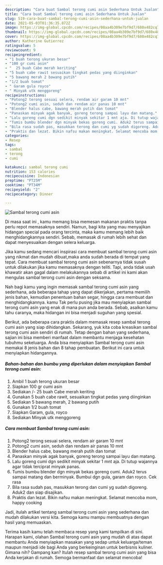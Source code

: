 ```yaml
---
description: "Cara buat Sambal terong cumi asin Sederhana Untuk Jualan"
title: "Cara buat Sambal terong cumi asin Sederhana Untuk Jualan"
slug: 519-cara-buat-sambal-terong-cumi-asin-sederhana-untuk-jualan
date: 2021-05-03T01:36:35.872Z
image: https://img-global.cpcdn.com/recipes/08aa4b309e7bf9d7/680x482cq70/sambal-terong-cumi-asin-foto-resep-utama.jpg
thumbnail: https://img-global.cpcdn.com/recipes/08aa4b309e7bf9d7/680x482cq70/sambal-terong-cumi-asin-foto-resep-utama.jpg
cover: https://img-global.cpcdn.com/recipes/08aa4b309e7bf9d7/680x482cq70/sambal-terong-cumi-asin-foto-resep-utama.jpg
author: Katherine Gutierrez
ratingvalue: 5
reviewcount: 9
recipeingredient:
- "1 buah terong ukuran besar"
- "100 gr cumi asin"
- "  25 buah Cabe merah keriting"
- "5 buah cabe rawit sesuaikan tingkat pedas yang diinginkan"
- "5 bawang merah 2 bawang putih"
- "1/2 buah tomat"
- " Garam gula royco"
- " Minyak utk menggoreng"
recipeinstructions:
- "Potong2 terong sesuai selera, rendam air garam 10 mnt"
- "Potong2 cumi asin, seduh dan rendam air panas 10 mnt"
- "Blender halus cabe, bawang merah putih dan tomat"
- "Panaskan minyak agak banyak, goreng terong sampai layu dan matang."
- "Lalu goreng cumi dgn sedikit minyak sekitar 1 mnt aja. Di tutup wajannya agar tidak terciprat minyak panas."
- "Tumis bumbu blender dgn minyak bekas goreng cumi. Aduk2 terus sampai matang dan berminyak. Bumbui dgn gula, garam dan royco. Cek rasa"
- "Bila rasa sudah pas, masukkan terong dan cumi yg sudah digoreng. Aduk2 dan siap disajikan."
- "Praktis dan lezat. Bikin nafsu makan meningkat. Selamat mencoba mom, happy cooking"
categories:
- Resep
tags:
- sambal
- terong
- cumi

katakunci: sambal terong cumi 
nutrition: 153 calories
recipecuisine: Indonesian
preptime: "PT25M"
cooktime: "PT34M"
recipeyield: "2"
recipecategory: Dinner

---
```



![Sambal terong cumi asin](https://img-global.cpcdn.com/recipes/08aa4b309e7bf9d7/680x482cq70/sambal-terong-cumi-asin-foto-resep-utama.jpg)

Di masa  saat ini , kamu memang bisa memesan makanan praktis tanpa perlu repot memasaknya sendiri. Namun, bagi kita yang mau menyajikan hidangan special pada orang tercinta, maka kamu memang lebih baik menghidangkannya sendiri. Sebab, memasak di rumah lebih sehat dan dapat menyesuaikan dengan selera keluarga.

Jika kamu sedang mencari inspirasi cara membuat sambal terong cumi asin yang nikmat dan mudah dibuat,maka anda sudah berada di tempat yang tepat. Cara membuat sambal terong cumi asin  sebenarnya tidak susah untuk dilakukan jika kamu memasaknya dengan teliti. Tapi, anda tidak usah khawatir akan gagal dalam melakukannya 
sebab di artikel ini kami akan mengulas sambal terong cumi asin dengan seksama.  



Nah bagi kamu yang ingin memasak sambal terong cumi asin yang sederhana, ada beberapa tahap yang dapat dikerjakan, pertama memilih jenis bahan, kemudian penentuan bahan segar, hingga cara membuat dan menghidangkannya. kamu Tak perlu pusing jika mau menyiapkan sambal terong cumi asin yang enak di mana pun anda berada. Sebab, asalkan kamu  tahu caranya, maka hidangan ini bisa menjadi suguhan yang spesial.

Berikut, ada beberapa cara praktis  dalam memasak resep sambal terong cumi asin yang siap dihidangkan. Sekarang, yuk kita coba kreasikan sambal terong cumi asin sendiri di rumah. Tetap dengan bahan yang sederhana, sajian ini bisa memberi manfaat dalam membantu menjaga kesehatan tubuhmu sekeluarga. Anda bisa menyiapkan Sambal terong cumi asin memakai 8 jenis bahan dan 8 tahap pembuatan. Berikut ini cara untuk menyiapkan hidangannya.

<!--inarticleads1-->

##### Bahan-bahan dan bumbu yang diperlukan dalam menyiapkan Sambal terong cumi asin:

1. Ambil 1 buah terong ukuran besar
1. Siapkan 100 gr cumi asin
1. Sediakan  /- 25 buah Cabe merah keriting
1. Gunakan 5 buah cabe rawit, sesuaikan tingkat pedas yang diinginkan
1. Sediakan 5 bawang merah, 2 bawang putih
1. Gunakan 1/2 buah tomat
1. Siapkan  Garam, gula, royco
1. Sediakan  Minyak utk menggoreng




<!--inarticleads2-->

##### Cara membuat Sambal terong cumi asin:

1. Potong2 terong sesuai selera, rendam air garam 10 mnt
1. Potong2 cumi asin, seduh dan rendam air panas 10 mnt
1. Blender halus cabe, bawang merah putih dan tomat
1. Panaskan minyak agak banyak, goreng terong sampai layu dan matang.
1. Lalu goreng cumi dgn sedikit minyak sekitar 1 mnt aja. Di tutup wajannya agar tidak terciprat minyak panas.
1. Tumis bumbu blender dgn minyak bekas goreng cumi. Aduk2 terus sampai matang dan berminyak. Bumbui dgn gula, garam dan royco. Cek rasa
1. Bila rasa sudah pas, masukkan terong dan cumi yg sudah digoreng. Aduk2 dan siap disajikan.
1. Praktis dan lezat. Bikin nafsu makan meningkat. Selamat mencoba mom, happy cooking




Jadi, itulah artikel tentang  sambal terong cumi asin  yang sederhana dan mudah dilakukan versi kita. Semoga kamu mampu membuatnya dengan hasil yang memuaskan. 

Terima kasih kamu telah membaca resep yang kami tampilkan di sini. Harapan kami, olahan  Sambal terong cumi asin yang mudah di atas dapat membantu Anda menyiapkan masakan yang sedap untuk keluarga/teman maupun menjadi ide bagi Anda yang berkeinginan untuk berbisnis kuliner. Gimana nih? Gampang kan? Itulah resep sambal terong cumi asin yang bisa Anda kerjakan di rumah. Semoga bermanfaat dan selamat mencoba!

